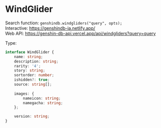 # WindGlider

Search function: `genshindb.windgliders("query", opts);`  
Interactive: https://genshindb-ia.netlify.app/  
Web API: https://genshin-db-api.vercel.app/api/windgliders?query=query

Type:
```ts
interface WindGlider {
	name: string;
	description: string;
	rarity: '4';
	story: string;
	sortorder: number;
	ishidden?: true;
	source: string[];
	
	images: {
		nameicon: string;
		namegacha: string;
	};

	version: string;
}```
